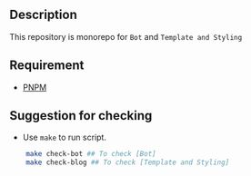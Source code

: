 ## Description

This repository is monorepo for `Bot` and `Template and Styling`

## Requirement

- [PNPM](https://pnpm.io/installation)

## Suggestion for checking

- Use `make` to run script.

```bash
    make check-bot ## To check [Bot]
    make check-blog ## To check [Template and Styling]
```